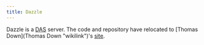 ```yaml
---
title: Dazzle
---
```


Dazzle is a [DAS](bp:DAS "wikilink") server. The code and repository
have relocated to [Thomas Down](Thomas Down "wikilink")'s
[site](http://www.derkholm.net/thomas/dazzle/).
